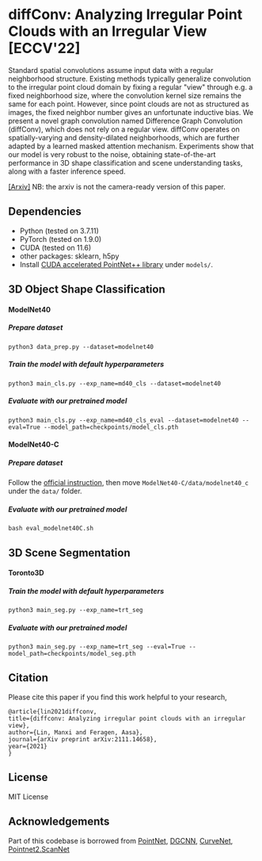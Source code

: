 # diffConv: Analyzing Irregular Point Clouds with an Irregular View [ECCV'22]
Standard spatial convolutions assume input data with a regular neighborhood structure. Existing methods typically generalize convolution to the irregular point cloud domain by fixing a regular "view" through e.g. a fixed neighborhood size, where the convolution kernel size remains the same for each point. However, since point clouds are not as structured as images, the fixed neighbor number gives an unfortunate inductive bias. We present a novel graph convolution named Difference Graph Convolution (diffConv), which does not rely on a regular view. diffConv operates on spatially-varying and density-dilated neighborhoods, which are further adapted by a learned masked attention mechanism. Experiments show that our model is very robust to the noise, obtaining state-of-the-art performance in 3D shape classification and scene understanding tasks, along with a faster inference speed. 

[[Arxiv]](https://arxiv.org/abs/2111.14658) NB: the arxiv is not the camera-ready version of this paper. 

## Dependencies
 - Python (tested on 3.7.11)
 - PyTorch (tested on 1.9.0)
 - CUDA (tested on 11.6)
 - other packages: sklearn, h5py
 - Install [CUDA accelerated PointNet++ library](https://github.com/daveredrum/Pointnet2.ScanNet/tree/master/pointnet2) under `models/`. 

## 3D Object Shape Classification
#### ModelNet40
##### Prepare dataset 
    python3 data_prep.py --dataset=modelnet40

##### Train the model with default hyperparameters
    python3 main_cls.py --exp_name=md40_cls --dataset=modelnet40

##### Evaluate with our pretrained model
    python3 main_cls.py --exp_name=md40_cls_eval --dataset=modelnet40 --eval=True --model_path=checkpoints/model_cls.pth

#### ModelNet40-C
##### Prepare dataset
Follow the [official instruction](https://github.com/jiachens/ModelNet40-C), then move `ModelNet40-C/data/modelnet40_c` under the `data/` folder. 

##### Evaluate with our pretrained model
    bash eval_modelnet40C.sh

## 3D Scene Segmentation
#### Toronto3D
##### Train the model with default hyperparameters
    python3 main_seg.py --exp_name=trt_seg

##### Evaluate with our pretrained model
    python3 main_seg.py --exp_name=trt_seg --eval=True --model_path=checkpoints/model_seg.pth

## Citation
Please cite this paper if you find this work helpful to your research,

	@article{lin2021diffconv,
    title={diffconv: Analyzing irregular point clouds with an irregular view},
    author={Lin, Manxi and Feragen, Aasa},
    journal={arXiv preprint arXiv:2111.14658},
    year={2021}
    }

## License
MIT License

## Acknowledgements
Part of this codebase is borrowed from [PointNet](https://github.com/charlesq34/pointnet), [DGCNN](https://github.com/WangYueFt/dgcnn), [CurveNet](https://github.com/tiangexiang/CurveNet), [Pointnet2.ScanNet](https://github.com/daveredrum/Pointnet2.ScanNet)

